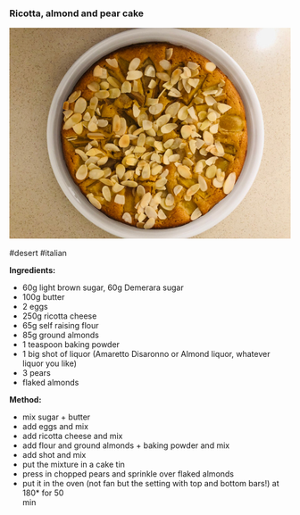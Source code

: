 ### Ricotta, almond and pear cake

![alt](/z_imgs/ricota_cake.jpg)

#desert #italian 

**Ingredients:**
- 60g light brown sugar, 60g Demerara sugar  
- 100g butter  
- 2 eggs  
- 250g ricotta cheese  
- 65g self raising flour  
- 85g ground almonds  
- 1 teaspoon baking powder  
- 1 big shot of liquor (Amaretto Disaronno or Almond liquor, whatever liquor you like)  
- 3 pears  
- flaked almonds

**Method:**
- mix sugar + butter  
- add eggs and mix  
- add ricotta cheese and mix  
- add flour and ground almonds + baking powder and mix  
- add shot and mix  
- put the mixture in a cake tin  
- press in chopped pears and sprinkle over flaked almonds  
- put it in the oven (not fan but the setting with top and bottom bars!) at 180* for 50  
min
